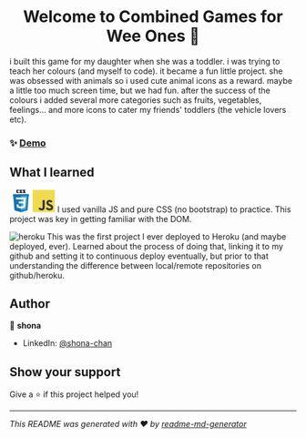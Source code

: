 <h1 align="center">Welcome to Combined Games for Wee Ones 👋</h1>

i built this game for my daughter when she was a toddler. i was trying to teach her colours (and myself to code). it became a fun little project. she was obsessed with animals so i used cute animal icons as a reward. maybe a little too much screen time, but we had fun. after the success of the colours i added several more categories such as fruits, vegetables, feelings... and more icons to cater my friends' toddlers (the vehicle lovers etc).

### ✨ [Demo](https://combined-games.herokuapp.com/)

## What I learned

<img src="https://raw.githubusercontent.com/devicons/devicon/master/icons/css3/css3-original-wordmark.svg" alt="css3" width="40" height="40"/><img src="https://raw.githubusercontent.com/devicons/devicon/master/icons/javascript/javascript-original.svg" alt="javascript" width="40" height="40"/> 
I used vanilla JS and pure CSS (no bootstrap) to practice. This project was key in getting familiar with the DOM.

<img src="https://www.vectorlogo.zone/logos/heroku/heroku-icon.svg" alt="heroku" width="40" height="40"/> This was the first project I ever deployed to Heroku (and maybe deployed, ever). Learned about the process of doing that, linking it to my github and setting it to continuous deploy eventually, but prior to that understanding the difference between local/remote repositories on github/heroku.

## Author

👤 **shona**

* LinkedIn: [@shona-chan](https://linkedin.com/in/shona-chan)

## Show your support

Give a ⭐️ if this project helped you!

***
_This README was generated with ❤️ by [readme-md-generator](https://github.com/kefranabg/readme-md-generator)_
